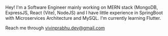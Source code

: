 Hey! I'm a Software Engineer mainly working on MERN stack (MongoDB, ExpressJS, React (Vite), NodeJS) and I have little experience in SpringBoot with Microservices Architecture and MySQL. I'm currently learning Flutter. 

Reach me through vivinprabhu.dev@gmail.com
